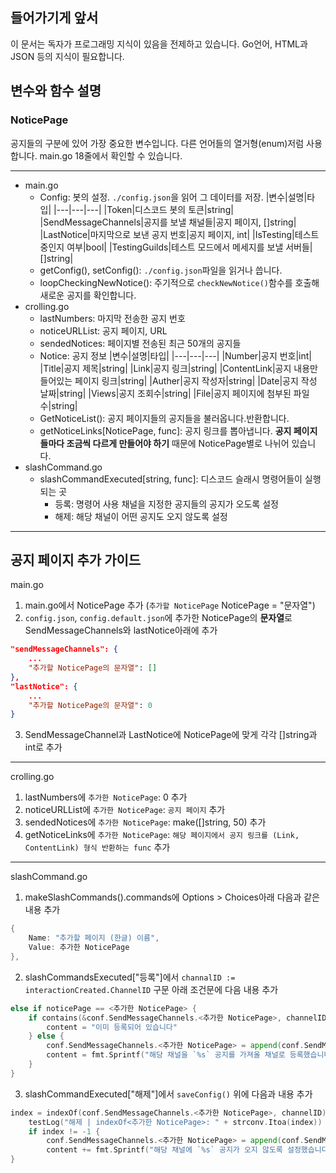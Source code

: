 ## 들어가기게 앞서
이 문서는 독자가 프로그래밍 지식이 있음을 전제하고 있습니다. Go언어, HTML과 JSON 등의 지식이 필요합니다.

## 변수와 함수 설명
### NoticePage
공지들의 구분에 있어 가장 중요한 변수입니다. 다른 언어들의 열거형(enum)저럼 사용합니다. main.go 18줄에서 확인할 수 있습니다.

---
- main.go
  - Config: 봇의 설정. `./config.json`을 읽어 그 데이터를 저장.
    |변수|설명|타입|
    |---|---|---|
    |Token|디스코드 봇의 토큰|string|
    |SendMessageChannels|공지를 보낼 채널들|공지 페이지, []string|
    |LastNotice|마지막으로 보낸 공지 번호|공지 페이지, int|
    |IsTesting|테스트 중인지 여부|bool|
    |TestingGuilds|테스트 모드에서 메세지를 보낼 서버들|[]string|
  - getConfig(), setConfig(): `./config.json`파일을 읽거나 씁니다.
  - loopCheckingNewNotice(): 주기적으로 `checkNewNotice()`함수를 호출해 새로운 공지를 확인합니다.
- crolling.go
  - lastNumbers: 마지막 전송한 공지 번호
  - noticeURLList: 공지 페이지, URL
  - sendedNotices: 페이지별 전송된 최근 50개의 공지들
  - Notice: 공지 정보
    |변수|설명|타입|
    |---|---|---|
    |Number|공지 번호|int|
    |Title|공지 제목|string|
    |Link|공지 링크|string|
    |ContentLink|공지 내용만 들어있는 페이지 링크|string|
    |Auther|공지 작성자|string|
    |Date|공지 작성 날짜|string|
    |Views|공지 조회수|string|
    |File|공지 페이지에 첨부된 파일 수|string|
  - GetNoticeList(): 공지 페이지들의 공지들을 불러옵니다.반환합니다.
  - getNoticeLinks[NoticePage, func]: 공지 링크를 뽑아냅니다. **공지 페이지들마다 조금씩 다르게 만들어야 하기** 때문에 NoticePage별로 나뉘어 있습니다.
- slashCommand.go
  - slashCommandExecuted[string, func]: 디스코드 슬래시 명령어들이 실행되는 곳
    - 등록: 명령어 사용 채널을 지정한 공지들의 공지가 오도록 설정
    - 해제: 해당 채널이 어떤 공지도 오지 않도록 설정
---
## 공지 페이지 추가 가이드
main.go
1. main.go에서 NoticePage 추가 (`추가할 NoticePage` NoticePage = "문자열")
2. `config.json`, `config.default.json`에 추가한 NoticePage의 **문자열**로 SendMessageChannels와 lastNotice아래에 추가
```json
"sendMessageChannels": {
    ...
    "추가할 NoticePage의 문자열": []
},
"lastNotice": {
    ...
    "추가할 NoticePage의 문자열": 0
}
```
3. SendMessageChannel과 LastNotice에 NoticePage에 맞게 각각 []string과 int로 추가
---
crolling.go
1. lastNumbers에 `추가한 NoticePage`: 0 추가
2. noticeURLList에 `추가한 NoticePage`: `공지 페이지` 추가
3. sendedNotices에 `추가한 NoticePage`: make([]string, 50) 추가
4. getNoticeLinks에 `추가한 NoticePage`: `해당 페이지에서 공지 링크를 (Link, ContentLink) 형식 반환하는 func` 추가
---
slashCommand.go
1. makeSlashCommands().commands에 Options > Choices아래 다음과 같은 내용 추가
```go
{
    Name: "추가할 페이지 (한글) 이름",
    Value: 추가한 NoticePage
},
``` 
2. slashCommandsExecuted["등록"]에서 `channalID := interactionCreated.ChannelID` 구문 아래 조건문에 다음 내용 추가
```go
else if noticePage == <추가한 NoticePage> {
    if contains(&conf.SendMessageChannels.<추가한 NoticePage>, channelID) {
        content = "이미 등록되어 있습니다"
    } else {
        conf.SendMessageChannels.<추가한 NoticePage> = append(conf.SendMessageChannels.<추가한 NoticePage>, channelID)
        content = fmt.Sprintf("해당 채널을 `%s` 공지를 가져올 채널로 등록했습니다.", noticePage)
    }
}
```
3. slashCommandExecuted["해제"]에서 `saveConfig()` 위에 다음과 내용 추가
```go
index = indexOf(conf.SendMessageChannels.<추가한 NoticePage>, channelID)
    testLog("해제 | indexOf<추가한 NoticePage>: " + strconv.Itoa(index))
    if index != -1 {
        conf.SendMessageChannels.<추가한 NoticePage> = append(conf.SendMessageChannels.<추가한 NoticePage>[:index], conf.SendMessageChannels.<추가한 NoticePage>[index+1:]...)
        content += fmt.Sprintf("해당 채널에 `%s` 공지가 오지 않도록 설정했습니다\n", <추가한 NoticePage>)
}
```
